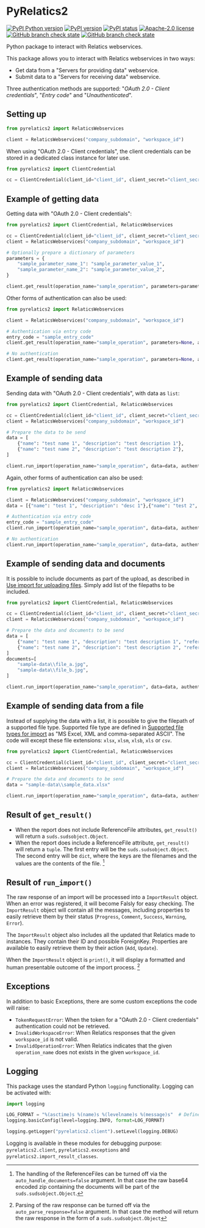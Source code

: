 # PyRelatics2

[![PyPI Python version][pypi-python-version-badge]][pypi-package] [![PyPI version][pypi-version-badge]][pypi-package] [![PyPI status][pypi-status-badge]][pypi-package] [![Apache-2.0 license][license-badge]][license] [![GitHub branch check state][github-workflow-status-pylint-dev-badge]][github-link] [![GitHub branch check state][github-workflow-status-unittest-dev-badge]][github-link]

Python package to interact with Relatics webservices.

This package allows you to interact with Relatics webservices in two ways:

* Get data from a "Servers for providing data" webservice.
* Submit data to a "Servers for receiving data" webservice.

Three authentication methods are supported: "_OAuth 2.0 - Client credentials_", "_Entry code_" and "_Unauthenticated_".

## Setting up

```python
from pyrelatics2 import RelaticsWebservices

client = RelaticsWebservices("company_subdomain", "workspace_id")
```

When using "OAuth 2.0 - Client credentials", the client credentials can be stored in a dedicated class instance for
later use.

```python
from pyrelatics2 import ClientCredential

cc = ClientCredential(client_id="client_id", client_secret="client_secret")
```

## Example of getting data

Getting data with "OAuth 2.0 - Client credentials":

```python
from pyrelatics2 import ClientCredential, RelaticsWebservices

cc = ClientCredential(client_id="client_id", client_secret="client_secret")
client = RelaticsWebservices("company_subdomain", "workspace_id")

# Optionally prepare a dictionary of parameters
parameters = {
    "sample_parameter_name_1": "sample_parameter_value_1",
    "sample_parameter_name_2": "sample_parameter_value_2",
}

client.get_result(operation_name="sample_operation", parameters=parameters, authentication=cc)
```

Other forms of authentication can also be used:

```python
from pyrelatics2 import RelaticsWebservices

client = RelaticsWebservices("company_subdomain", "workspace_id")

# Authentication via entry code
entry_code = "sample_entry_code"
client.get_result(operation_name="sample_operation", parameters=None, authentication=entry_code)

# No authentication
client.get_result(operation_name="sample_operation", parameters=None, authentication=None)
```

## Example of sending data

Sending data with "OAuth 2.0 - Client credentials", with data as `list`:

```python
from pyrelatics2 import ClientCredential, RelaticsWebservices

cc = ClientCredential(client_id="client_id", client_secret="client_secret")
client = RelaticsWebservices("company_subdomain", "workspace_id")

# Prepare the data to be send
data = [
    {"name": "test name 1", "description": "test description 1"},
    {"name": "test name 2", "description": "test description 2"},
]

client.run_import(operation_name="sample_operation", data=data, authentication=cc)
```

Again, other forms of authentication can also be used:

```python
from pyrelatics2 import RelaticsWebservices

client = RelaticsWebservices("company_subdomain", "workspace_id")
data = [{"name": "test 1", "description": "desc 1"},{"name": "test 2", "description": "desc 2"}]

# Authentication via entry code
entry_code = "sample_entry_code"
client.run_import(operation_name="sample_operation", data=data, authentication=entry_code)

# No authentication
client.run_import(operation_name="sample_operation", data=data, authentication=None)
```

## Example of sending data and documents

It is possible to include documents as part of the upload, as described in [Use import for uploading files](https://kb.relaticsonline.com/published//ShowObject.aspx?Key=7126fb9d-58df-e311-9406-00155de0940e). Simply add list of the
filepaths to be included.

```python
from pyrelatics2 import ClientCredential, RelaticsWebservices

cc = ClientCredential(client_id="client_id", client_secret="client_secret")
client = RelaticsWebservices("company_subdomain", "workspace_id")

# Prepare the data and documents to be send
data = [
    {"name": "test name 1", "description": "test description 1", "reference": "file_a.jpg"},
    {"name": "test name 2", "description": "test description 2", "reference": "file_b.jpg"},
]
documents=[
    "sample-data\\file_a.jpg",
    "sample-data\\file_b.jpg",
]

client.run_import(operation_name="sample_operation", data=data, authentication=cc, documents=documents)
```

## Example of sending data from a file

Instead of supplying the data with a list, it is possible to give the filepath of a supported file type. Supported
file type are defined in [Supported file types for import](https://kb.relaticsonline.com/published//ShowObject.aspx?Key=c57bfd5e-20df-e311-9406-00155de0940e)
as "MS Excel, XML and comma-separated ASCII". The code will except these file extensions: `xlsx`, `xlsm`, `xlsb`,
`xls` or `csv`.

```python
from pyrelatics2 import ClientCredential, RelaticsWebservices

cc = ClientCredential(client_id="client_id", client_secret="client_secret")
client = RelaticsWebservices("company_subdomain", "workspace_id")

# Prepare the data and documents to be send
data = "sample-data\\sample_data.xlsx"

client.run_import(operation_name="sample_operation", data=data, authentication=cc)
```

## Result of `get_result()`

* When the report does not include ReferenceFile attributes, `get_result()` will return a `suds.sudsobject.Object`.
* When the report does include a ReferenceFile attribute, `get_result()` will return a `tuple`. The first entry will
  be the `suds.sudsobject.Object`. The second entry will be `dict`, where the keys are the filenames and the values
  are the contents of the file. [^1]

## Result of `run_import()`

The raw response of an import will be processed into a `ImportResult` object. When an error was registered, it will
become Falsly for easy checking. The `ImportResult` object will contain all the messages, including properties to
easily retrieve them by their status (`Progress`, `Comment`, `Success`, `Warning`, `Error`).

The `ImportResult` object also includes all the updated that Relatics made to instances. They contain their ID and
possible ForeignKey. Properties are available to easily retrieve them by their action (`Add`, `Update`).

When the `ImportResult` object is `print()`, it will display a formatted and human presentable outcome of the import
process. [^2]

## Exceptions

In addition to basic Exceptions, there are some custom exceptions the code will raise:

* `TokenRequestError`: When the token for a "OAuth 2.0 - Client credentials" authentication could not be retrieved.
* `InvalidWorkspaceError`: When Relatics responses that the given `workspace_id` is not valid.
* `InvalidOperationError`: When Relatics indicates that the given `operation_name` does not exists in the given
  `workspace_id`.

## Logging

This package uses the standard Python `logging` functionality. Logging can be activated with:

```python
import logging

LOG_FORMAT = "%(asctime)s %(name)s %(levelname)s %(message)s"  # Define a custom log format
logging.basicConfig(level=logging.INFO, format=LOG_FORMAT)

logging.getLogger("pyrelatics2.client").setLevel(logging.DEBUG)
```

Logging is available in these modules for debugging purpose: `pyrelatics2.client`, `pyrelatics2.exceptions` and
`pyrelatics2.import_result_classes`.

[^1]: The handling of the ReferenceFiles can be turned off via the `auto_handle_documents=false` argument. In that case
      the raw base64 encoded zip containing the documents will be part of the `suds.sudsobject.Object`.
[^2]: Parsing of the raw response can be turned off via the `auto_parse_response=false` argument. In that case the
      method will return the raw response in the form of a `suds.sudsobject.Object`

[pypi-package]: https://pypi.org/project/pyrelatics2/
[pypi-version-badge]: https://img.shields.io/pypi/v/pyrelatics2?label=pypi%20package
[pypi-status-badge]: https://img.shields.io/pypi/status/pyrelatics2
[pypi-python-version-badge]: https://img.shields.io/pypi/pyversions/pyrelatics2
[github-link]: https://github.com/rense-k/pyrelatics2
[github-workflow-status-pylint-dev-badge]: https://img.shields.io/github/actions/workflow/status/rense-k/pyrelatics2/pylint.yml?branch=dev&label=pylint%20%40dev
[github-workflow-status-unittest-dev-badge]: https://img.shields.io/github/actions/workflow/status/rense-k/pyrelatics2/unittest.yml?branch=dev&label=unittests%20%40dev
[license]: ./LICENSE
[license-badge]: https://img.shields.io/pypi/l/pyrelatics2?color=informational
